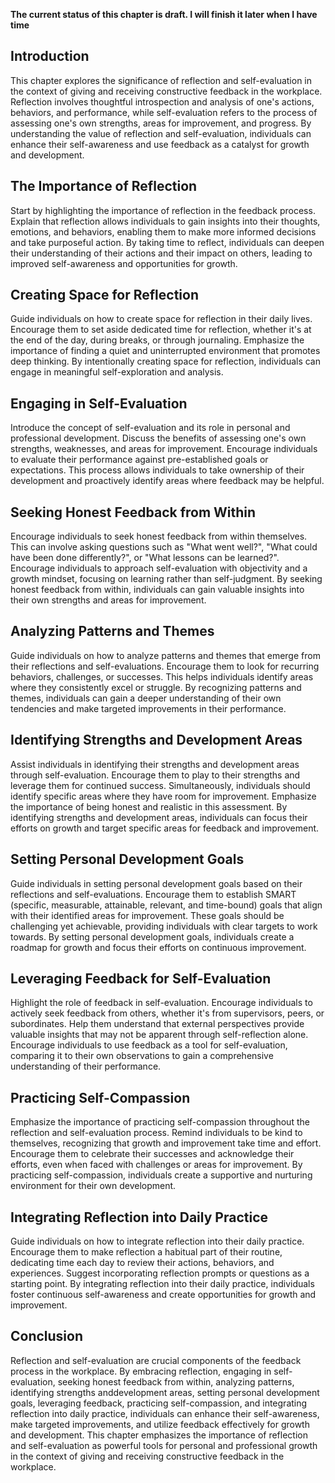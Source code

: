 **The current status of this chapter is draft. I will finish it later when I have time**

Introduction
------------

This chapter explores the significance of reflection and self-evaluation in the context of giving and receiving constructive feedback in the workplace. Reflection involves thoughtful introspection and analysis of one's actions, behaviors, and performance, while self-evaluation refers to the process of assessing one's own strengths, areas for improvement, and progress. By understanding the value of reflection and self-evaluation, individuals can enhance their self-awareness and use feedback as a catalyst for growth and development.

The Importance of Reflection
----------------------------

Start by highlighting the importance of reflection in the feedback process. Explain that reflection allows individuals to gain insights into their thoughts, emotions, and behaviors, enabling them to make more informed decisions and take purposeful action. By taking time to reflect, individuals can deepen their understanding of their actions and their impact on others, leading to improved self-awareness and opportunities for growth.

Creating Space for Reflection
-----------------------------

Guide individuals on how to create space for reflection in their daily lives. Encourage them to set aside dedicated time for reflection, whether it's at the end of the day, during breaks, or through journaling. Emphasize the importance of finding a quiet and uninterrupted environment that promotes deep thinking. By intentionally creating space for reflection, individuals can engage in meaningful self-exploration and analysis.

Engaging in Self-Evaluation
---------------------------

Introduce the concept of self-evaluation and its role in personal and professional development. Discuss the benefits of assessing one's own strengths, weaknesses, and areas for improvement. Encourage individuals to evaluate their performance against pre-established goals or expectations. This process allows individuals to take ownership of their development and proactively identify areas where feedback may be helpful.

Seeking Honest Feedback from Within
-----------------------------------

Encourage individuals to seek honest feedback from within themselves. This can involve asking questions such as "What went well?", "What could have been done differently?", or "What lessons can be learned?". Encourage individuals to approach self-evaluation with objectivity and a growth mindset, focusing on learning rather than self-judgment. By seeking honest feedback from within, individuals can gain valuable insights into their own strengths and areas for improvement.

Analyzing Patterns and Themes
-----------------------------

Guide individuals on how to analyze patterns and themes that emerge from their reflections and self-evaluations. Encourage them to look for recurring behaviors, challenges, or successes. This helps individuals identify areas where they consistently excel or struggle. By recognizing patterns and themes, individuals can gain a deeper understanding of their own tendencies and make targeted improvements in their performance.

Identifying Strengths and Development Areas
-------------------------------------------

Assist individuals in identifying their strengths and development areas through self-evaluation. Encourage them to play to their strengths and leverage them for continued success. Simultaneously, individuals should identify specific areas where they have room for improvement. Emphasize the importance of being honest and realistic in this assessment. By identifying strengths and development areas, individuals can focus their efforts on growth and target specific areas for feedback and improvement.

Setting Personal Development Goals
----------------------------------

Guide individuals in setting personal development goals based on their reflections and self-evaluations. Encourage them to establish SMART (specific, measurable, attainable, relevant, and time-bound) goals that align with their identified areas for improvement. These goals should be challenging yet achievable, providing individuals with clear targets to work towards. By setting personal development goals, individuals create a roadmap for growth and focus their efforts on continuous improvement.

Leveraging Feedback for Self-Evaluation
---------------------------------------

Highlight the role of feedback in self-evaluation. Encourage individuals to actively seek feedback from others, whether it's from supervisors, peers, or subordinates. Help them understand that external perspectives provide valuable insights that may not be apparent through self-reflection alone. Encourage individuals to use feedback as a tool for self-evaluation, comparing it to their own observations to gain a comprehensive understanding of their performance.

Practicing Self-Compassion
--------------------------

Emphasize the importance of practicing self-compassion throughout the reflection and self-evaluation process. Remind individuals to be kind to themselves, recognizing that growth and improvement take time and effort. Encourage them to celebrate their successes and acknowledge their efforts, even when faced with challenges or areas for improvement. By practicing self-compassion, individuals create a supportive and nurturing environment for their own development.

Integrating Reflection into Daily Practice
------------------------------------------

Guide individuals on how to integrate reflection into their daily practice. Encourage them to make reflection a habitual part of their routine, dedicating time each day to review their actions, behaviors, and experiences. Suggest incorporating reflection prompts or questions as a starting point. By integrating reflection into their daily practice, individuals foster continuous self-awareness and create opportunities for growth and improvement.

Conclusion
----------

Reflection and self-evaluation are crucial components of the feedback process in the workplace. By embracing reflection, engaging in self-evaluation, seeking honest feedback from within, analyzing patterns, identifying strengths anddevelopment areas, setting personal development goals, leveraging feedback, practicing self-compassion, and integrating reflection into daily practice, individuals can enhance their self-awareness, make targeted improvements, and utilize feedback effectively for growth and development. This chapter emphasizes the importance of reflection and self-evaluation as powerful tools for personal and professional growth in the context of giving and receiving constructive feedback in the workplace.
